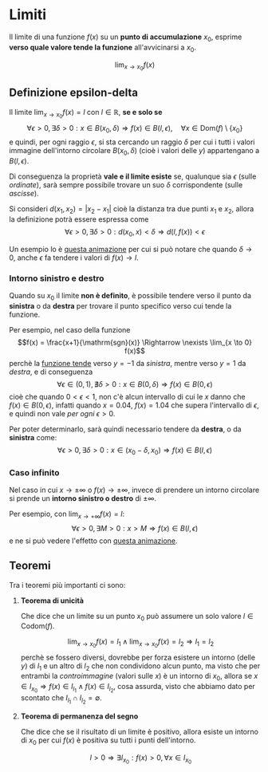 # Limiti

Il limite di una funzione $f(x)$ su un **punto di accumulazione** $x_0$, esprime **verso quale valore tende la funzione** all'avvicinarsi a $x_0$.

$$\lim_{x \to x_0} f(x)$$

## Definizione epsilon-delta

Il limite $\lim_{x \to x_0} f(x) = l$ con $l \in \mathbb{R}$, **se e solo se**
$$
\forall \epsilon > 0,
\exists \delta > 0 : x \in B(x_0, \delta) \Rightarrow f(x) \in B(l, \epsilon),
\hspace{1em} \forall x \in \mathrm{Dom}(f) \setminus \{x_0\}
$$
e quindi, per ogni raggio $\epsilon$, si sta cercando un raggio $\delta$ per cui i tutti i valori immagine dell'intorno circolare $B(x_0, \delta)$ (cioè i valori delle $y$) appartengano a $B(l, \epsilon)$.

Di conseguenza la proprietà **vale e il limite esiste** se, qualunque sia $\epsilon$ (sulle _ordinate_), sarà sempre possibile trovare un suo $\delta$ corrispondente (sulle _ascisse_).

Si consideri $d(x_1, x_2) = |x_2 - x_1|$ cioè la distanza tra due punti $x_1$ e $x_2$, allora la definizione potrà essere espressa come
$$
\forall \epsilon > 0,
\exists \delta > 0 : d(x_0, x) < \delta \Rightarrow d(l, f(x)) < \epsilon
$$

Un esempio lo è [questa animazione](https://www.desmos.com/calculator/zzssfdbsln) per cui si può notare che quando $\delta \to 0$, anche $\epsilon$ fa tendere i valori di $f(x) \to l$.

### Intorno sinistro e destro

Quando su $x_0$ il limite **non è definito**, è possibile tendere verso il punto da **sinistra** o da **destra** per trovare il punto specifico verso cui tende la funzione.

Per esempio, nel caso della funzione
$$f(x) = \frac{x+1}{\mathrm{sgn}(x)} \Rightarrow \nexists \lim_{x \to 0} f(x)$$
perchè la [funzione tende](https://www.desmos.com/calculator/cp6ni9rnbv) verso $y = -1$ da _sinistra_, mentre verso $y = 1$ da _destra_, e di conseguenza
$$\forall \epsilon \in (0, 1), \nexists \delta > 0 : x \in B(0, \delta) \Rightarrow f(x) \in B(0, \epsilon)$$
cioè che quando $0 < \epsilon < 1$, non c'è alcun intervallo di cui le $x$ danno che $f(x) \in B(0, \epsilon)$, infatti quando $x = 0.04$, $f(x) = 1.04$ che supera l'intervallo di $\epsilon$, e quindi non vale _per ogni_ $\epsilon > 0$.

Per poter determinarlo, sarà quindi necessario tendere da **destra**, o da **sinistra** come:
$$\forall \epsilon > 0, \exists \delta > 0 : x \in (x_0 - \delta, x_0) \Rightarrow f(x) \in B(l, \epsilon)$$

### Caso infinito

Nel caso in cui $x \to \pm\infty$ o $f(x) \to \pm\infty$, invece di prendere un intorno circolare si prende un **intorno sinistro o destro** di $\pm\infty$.

Per esempio, con $\lim_{x \to +\infty} f(x) = l$:
$$\forall \epsilon > 0, \exists M > 0 : x > M \Rightarrow f(x) \in B(l, \epsilon)$$
e ne si può vedere l'effetto con [questa animazione](https://www.desmos.com/calculator/8286y6mubt).

## Teoremi

Tra i teoremi più importanti ci sono:

1. **Teorema di unicità**

	Che dice che un limite su un punto $x_0$ può assumere un solo valore $l \in \mathrm{Codom}(f)$.

	$$\lim_{x \to x_0} f(x) = l_1 \land \lim_{x \to x_0} f(x) = l_2 \Rightarrow l_1 = l_2$$
	perchè se fossero diversi, dovrebbe per forza esistere un intorno (delle $y$) di $l_1$ e un altro di $l_2$ che non condividono alcun punto, ma visto che per entrambi la _controimmagine_ (valori sulle $x$) è un intorno di $x_0$, allora se $x \in I_{x_0} \Rightarrow f(x) \in I_{l_1} \land f(x) \in I_{l_2}$, cosa assurda, visto che abbiamo dato per scontato che $I_{l_1} \cap I_{l_2} = \emptyset$.

2. **Teorema di permanenza del segno**

	Che dice che se il risultato di un limite è positivo, allora esiste un intorno di $x_0$ per cui $f(x)$ è positiva su tutti i punti dell'intorno.

	$$l > 0 \Rightarrow \exists I_{x_0} : f(x) > 0, \forall x \in I_{x_0}$$
